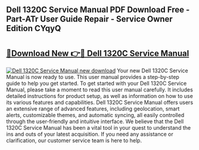 ## Dell 1320C Service Manual PDF Download Free - Part-ATr User Guide Repair - Service Owner Edition CYqyQ

# <h2><a href="http://cf29587.oget.top/?id=Dell+1320C+Service+Manual">🔗Download New 👉🔴 Dell 1320C Service Manual</a></h2>

[![Dell 1320C Service Manual new download](https://i.imgur.com/5g1atiW.png)](http://cf29587.oget.top/?id=Dell+1320C+Service+Manual)
Your new Dell 1320C Service Manual is now ready to use. This user manual provides a step-by-step guide to help you get started. To get started with your Dell 1320C Service Manual, please take a moment to read this user manual carefully. It includes detailed instructions for product setup, as well as information on how to use its various features and capabilities. Dell 1320C Service Manual offers users an extensive range of advanced features, including geolocation, smart alerts, customizable themes, and automatic syncing, all easily controlled through the user-friendly and intuitive interface. We believe that the Dell 1320C Service Manual has been a vital tool in your quest to understand the ins and outs of your latest acquisition. If you need any assistance or clarification, our customer service team is here to help.
